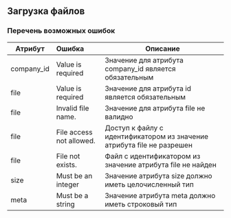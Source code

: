 ## Загрузка файлов
### Перечень возможных ошибок
| Атрибут | Ошибка                        | Описание                                            |
|---------|:------------------------------|-----------------------------------------------------|
| company_id | Value is required | Значение для атрибута company_id является обязательным |
| file | Value is required | Значение для атрибута id является обязательным |
| file | Invalid file name. | Значение для атрибута file не валидно |
| file | File access not allowed. | Доступ к файлу с идентификатором из значение атрибута file не разрешен |
| file | File not exists. | Файл с идентификатором из значение атрибута file не найден |
| size | Must be an integer | Значение атрибута size должно иметь целочисленный тип |
| meta | Must be a string | Значение атрибута meta должно иметь строковый тип |

<!-- ### [Пример ответа](https://github.com/ekvio-dev/integration-api-response-examples/blob/master/examples/v2/information/information-statistic.json) -->